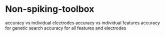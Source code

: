 # Non-spiking-toolbox
accuracy vs individual electrodes
accuracy vs individual features
accuracy for genetic search
accuracy for all features and electrodes
